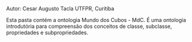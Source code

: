 Autor: Cesar Augusto Tacla
UTFPR, Curitiba

Esta pasta contém a ontologia Mundo dos Cubos - MdC. É uma ontologia introdutória para compreensão dos conceitos de classe, subclasse, propriedades e subpropriedades.